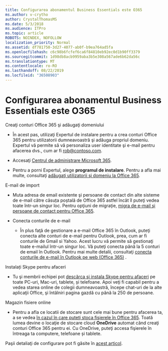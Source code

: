 ```yaml
---
title: Configurarea abonamentul Business Essentials este O365
ms.author: v-crytho
author: CrystalThomasMS
ms.date: 5/3/2018
ms.audience: ITPro
ms.topic: article
ROBOTS: NOINDEX, NOFOLLOW
localization_priority: Normal
ms.assetid: df781750-3d27-4077-ab0f-b9ea764ad5fa
ms.openlocfilehash: c6c98b6fcfef6ca6f84810eb92ec0d1b90ff3379
ms.sourcegitcommit: 1d98db8acb9959aba3b5e308a567ade6b62da56c
ms.translationtype: MT
ms.contentlocale: ro-RO
ms.lasthandoff: 08/22/2019
ms.locfileid: "36508903"
---
```

# <a name="setting-up-your-o365-business-essentials-subscription"></a>Configurarea abonamentul Business Essentials este O365

Creaţi conturi Office 365 şi adăugaţi domeniului
  
- În acest pas, utilizaţi Expertul de instalare pentru a crea conturi Office 365 pentru utilizatorii dumneavoastră şi adăuga propriul domeniu. Expertul vă permite să vă personaliza user identitate şi e-mail pentru afacerea dvs., cum ar fi [rob@contoso.com](mailto:rob@contoso.com).
    
- Accesaţi [Centrul de administrare Microsoft 365](https://login.partner.microsoftonline.cn/).
    
- Pentru a porni Expertul, alege **programul de instalare**. Pentru a afla mai multe, consultaţi [adăugaţi utilizatorii şi domeniu la Office 365](https://support.office.com/Article/Add-users-and-domain-to-Office-365-6383f56d-3d09-4dcb-9b41-b5f5a5efd611).
    
E-mail de import
  
- Muta adresa de email existente şi persoane de contact din alte sisteme de e-mail către căsuța poștală de Office 365 astfel încât îl puteţi vedea toate într-un singur loc. Pentru opţiuni de migraţie, [migra de e-mail şi persoane de contact pentru Office 365](https://support.office.com/Article/Migrate-email-and-contacts-to-Office-365-a3e3bddb-582e-4133-8670-e61b9f58627e).
    
- Conecta conturile de e-mail
    
  - În plus faţă de gestionare a e-mail Office 365 în Outlook, puteţi conecta alte conturi de e-mail pentru Outlook, prea, cum ar fi conturile de Gmail si Yahoo. Acest lucru vă permite să gestionaţi toate e-mailul într-un singur loc. Vă puteţi conecta până la 5 conturi de email în Outlook. Pentru mai multe detalii, consultaţi [conecta conturile de e-mail în Outlook pe web (Office 365)](https://support.office.com/Article/Connect-email-accounts-in-Outlook-on-the-web-Office-365-d7012ff0-924f-4f78-8aca-c3912d886c4d) . 
    
Instalați Skype pentru afaceri
  
- Tu şi membrii echipei pot [descărca şi instala Skype pentru afaceri](https://support.office.com/Article/download-and-install-Skype-for-Business-8a0d4da8-9d58-44f9-9759-5c8f340cb3fb) pe toate PC-uri, Mac-uri, tablete, și telefoane. Apoi veţi fi capabil pentru a vedea starea online de colegii dumneavoastră, începe chat-uri de la alte aplicaţii Office, şi întâlniri pagina gazdă cu până la 250 de persoane. 
    
Magazin fisiere online
  
- Pentru a afla ce locatii de stocare sunt cele mai bune pentru afacerea ta, a se vedea [în cazul în care puteţi stoca fişierele în Office 365](https://support.office.com/article/c7c20284-bc94-47f4-9728-d28e9daf0790.aspx). Toată lumea devine o locaţie de stocare cloud **OneDrive** automat când creaţi conturi Office 365 pentru ei. Cu OneDrive, puteţi accesa fişierele în întreaga ta computere, telefoane și tablete. 
    
Paşii detaliaţi de configurare pot fi găsite în [acest articol](https://support.office.com/Article/set-up-Office-365-for-business-6a3a29a0-e616-4713-99d1-15eda62d04fa#ID0EAAAABAAA=Business_Essentials).
  

